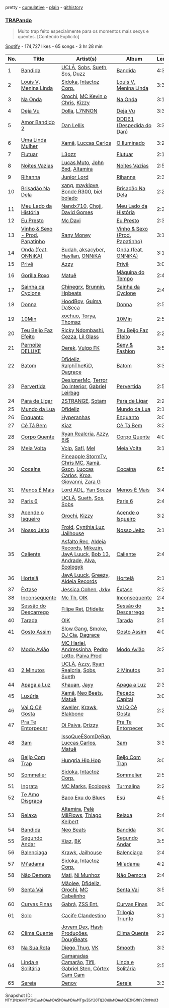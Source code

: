 pretty - [cumulative](/playlists/cumulative/37i9dQZF1DX6PsvyweoPP8.md) - [plain](/playlists/plain/37i9dQZF1DX6PsvyweoPP8) - [githistory](https://github.githistory.xyz/mackorone/spotify-playlist-archive/blob/main/playlists/plain/37i9dQZF1DX6PsvyweoPP8)

### [TRAPando](https://open.spotify.com/playlist/37i9dQZF1DX6PsvyweoPP8)

> Muito trap feito especialmente para os momentos mais sexys e quentes\. \[Conteúdo Explícito\]

[Spotify](https://open.spotify.com/user/spotify) - 174,727 likes - 65 songs - 3 hr 28 min

| No. | Title | Artist(s) | Album | Length |
|---|---|---|---|---|
| 1 | [Bandida](https://open.spotify.com/track/4S5PgR1MoE3nnVJHHtm0GL) | [UCLÃ](https://open.spotify.com/artist/4zP89WNloauEX8v8JdZbxP), [Sobs](https://open.spotify.com/artist/0zuan1WYTIhlisigYXsqY9), [Sueth](https://open.spotify.com/artist/4ZyBq7WEL7d2dDH0BkVDPX), [Sos](https://open.spotify.com/artist/01y0qj3pkC0Fw07YLnKsvK), [Duzz](https://open.spotify.com/artist/4oPnjkJcLqOim9KJxvIYMz) | [Bandida](https://open.spotify.com/album/0hMR7bGDhFgCLWbUfN4XPD) | 4:32 |
| 2 | [Louis V, Menina Linda](https://open.spotify.com/track/2jPACjKR21inTnWeo3eHla) | [Sidoka](https://open.spotify.com/artist/7EyzyrMNgqiK8bMrbkOT9l), [Intactoz Corp.](https://open.spotify.com/artist/3uMHwSzAIRTT0pRMihvQJw) | [Louis V, Menina Linda](https://open.spotify.com/album/60NnC6VY4C2LehfrT5xFCQ) | 3:35 |
| 3 | [Na Onda](https://open.spotify.com/track/0yNT55PxVoLMHb75JaF2s0) | [Orochi](https://open.spotify.com/artist/3rfM2cGqF6DB0kUyytMkXx), [MC Kevin o Chris](https://open.spotify.com/artist/2UMj7NCbuqy1yUZmiSYGjJ), [Kizzy](https://open.spotify.com/artist/2NMYOlZHIEsSq7pp5jBjic) | [Na Onda](https://open.spotify.com/album/3Vj7xdxkZg832MNCRvongO) | 3:19 |
| 4 | [Deja Vu](https://open.spotify.com/track/5zdbfjCVtrAUwWeNFsE54s) | [Dolla](https://open.spotify.com/artist/1lzCig630ASEZm9vI4COE3), [L7NNON](https://open.spotify.com/artist/0JjPiLQNgAFaEkwoy56B1C) | [Deja Vu](https://open.spotify.com/album/1ZajUXNUXJDN3mhfheC2WB) | 3:33 |
| 5 | [Amor Bandido 2](https://open.spotify.com/track/68oLX8URC7McGqhuZZej6q) | [Dan Lellis](https://open.spotify.com/artist/7Jp5Nw7cNZTkwFgJX06Cqk) | [DDD61 \(Despedida do Dan\)](https://open.spotify.com/album/5WQEMD9nJazCJ7xEUAhtv5) | 3:35 |
| 6 | [Uma Linda Mulher](https://open.spotify.com/track/1XqWGzOdE6Q6FgFwAg0t9R) | [Xamã](https://open.spotify.com/artist/5YwzDz4RJfTiMHS4tdR5Lf), [Luccas Carlos](https://open.spotify.com/artist/5WFFFHVqeVk5tLuYh2KjQy) | [O Iluminado](https://open.spotify.com/album/0e2bs8KEArBtFeMYoqBYKP) | 3:28 |
| 7 | [Flutuar](https://open.spotify.com/track/53vCPvYsEtpvtVYKwuBetB) | [L3ozz](https://open.spotify.com/artist/2re8PPjIT5xydo7CAYQb02) | [Flutuar](https://open.spotify.com/album/1wzPVlNkLaSd2BHYCShNlv) | 2:12 |
| 8 | [Noites Vazias](https://open.spotify.com/track/28LPxCIwkGVzeiSco3wjQc) | [Lucas Muto](https://open.spotify.com/artist/56T4EzWjDqignFu9eBdKT4), [John Bxd](https://open.spotify.com/artist/5PvvzrZ16XGd0VoU2FvUR8), [Altamira](https://open.spotify.com/artist/12xPPAGu03vdZR3AmWNIxZ) | [Noites Vazias](https://open.spotify.com/album/3Xv9VjZlAp9tS1Rr0WQKwG) | 2:52 |
| 9 | [Rihanna](https://open.spotify.com/track/2OmSPqvPsPK5m5X6UByh5S) | [Junior Lord](https://open.spotify.com/artist/6rFkZxhheU9l1nODgZm4SP) | [Rihanna](https://open.spotify.com/album/6DoJq2RqQevgGMkpAFuPtw) | 2:39 |
| 10 | [Brisadão Na Dela](https://open.spotify.com/track/0lfiCykYr1kvnZyZxGN0rB) | [xang](https://open.spotify.com/artist/4naDHvC9oln9sz6Rwfvory), [mayklove](https://open.spotify.com/artist/3ViPtN67C4po5HoqLgJy9m), [Bonde R300](https://open.spotify.com/artist/5rhznZjKfSxtKVqB0JZtpC), [biel bolado](https://open.spotify.com/artist/2uzMoXMqmluquh8zgtzcte) | [Brisadão Na Dela](https://open.spotify.com/album/2oEoPgjc0CfTcwtoJgS18N) | 2:24 |
| 11 | [Meu Lado da História](https://open.spotify.com/track/08LiZsFrLkWYtd20jeqWLh) | [Nandx710](https://open.spotify.com/artist/6Kk3DH8cxWFrTq9ajqck22), [Choji](https://open.spotify.com/artist/2gx1zKYcIAUboisufcHkjB), [David Gomes](https://open.spotify.com/artist/16hlg6k7mG0fnOOWxVBmuV) | [Meu Lado da História](https://open.spotify.com/album/5mWCIurXAUfxn3e0K9WX4T) | 2:31 |
| 12 | [Eu Presto](https://open.spotify.com/track/2yyG2gtYGsRbkH6BN816ep) | [Mc Davi](https://open.spotify.com/artist/1cYhx7ZOhYoVmnDPb9KMwo) | [Eu Presto](https://open.spotify.com/album/0NQrQxJXvtaL7goJG29Z3I) | 2:32 |
| 13 | [Vinho & Sexo \- Prod\. Papatinho](https://open.spotify.com/track/0Lou5GSyISEjhtmbCgKGVI) | [Rany Money](https://open.spotify.com/artist/44P449nprZUercBnuts1o0) | [Vinho & Sexo \(Prod\. Papatinho\)](https://open.spotify.com/album/0ruRPIoTVV03Iaj3qxiaTs) | 3:16 |
| 14 | [Onda \(feat\. ONNiKA\)](https://open.spotify.com/track/07Vl5YpY7TKQZj5lyRTffv) | [Budah](https://open.spotify.com/artist/08zSkHjCY3ypH4gdBVHWgO), [aksacyber](https://open.spotify.com/artist/6ZuEUOMlg4hIf2zxKlaBHp), [Hayllan](https://open.spotify.com/artist/2yhEwEWqj6fNjUPh4h1YA3), [ONNiKA](https://open.spotify.com/artist/7h2qMFZKbjifWLpMhsQ988) | [Onda \(feat\. ONNiKA\)](https://open.spotify.com/album/2H1CglzsIVwjDxGxkkmH2j) | 3:18 |
| 15 | [Privê](https://open.spotify.com/track/6LfJUcB0FC4Oocufnfz3Ce) | [Azzy](https://open.spotify.com/artist/1uf8uSErmKc3JVtmjVBZ83) | [Privê](https://open.spotify.com/album/17EHgYliwwIYmr9XtsigrO) | 3:06 |
| 16 | [Gorilla Roxo](https://open.spotify.com/track/0bV0LtjtZH76gD0ujPYS3n) | [Matuê](https://open.spotify.com/artist/5nP8x4uEFjAAmDzwOEc9b8) | [Máquina do Tempo](https://open.spotify.com/album/6ehm0SMBBoSxH8oSrFXre6) | 2:45 |
| 17 | [Sainha da Cyclone](https://open.spotify.com/track/0xa752Vw66MVIEz7AzfzUQ) | [Chinegrx](https://open.spotify.com/artist/7muINs5szM4GmeutBgu3ec), [Brunnin](https://open.spotify.com/artist/7sOl1POwSHsoZ2ezDJIapz), [Hpbeats](https://open.spotify.com/artist/4R26sDu3fyRuZVcnjTA5lj) | [Sainha da Cyclone](https://open.spotify.com/album/0FKsqgos6juV7KVz03kaJD) | 2:45 |
| 18 | [Donna](https://open.spotify.com/track/067KY7gyzPgB2dEOhqlqhT) | [HoodBoy](https://open.spotify.com/artist/0ENK73asIFACBdANsrvSoG), [Guima](https://open.spotify.com/artist/1izfQ33KYdX2ObYH1vq1v1), [DaSeca](https://open.spotify.com/artist/0PkEzIQnkKxgZYzXNoY8aJ) | [Donna](https://open.spotify.com/album/4DrdUrDSHBVUIYPQdfI69r) | 2:55 |
| 19 | [10Min](https://open.spotify.com/track/4o7Eankd4tED31C2Bkw3U3) | [xochuo](https://open.spotify.com/artist/7uDHqQfRR5spZgZWfj286P), [Torya](https://open.spotify.com/artist/1WWepZwmNRqvNIOpLyX8dh), [Thomaz](https://open.spotify.com/artist/2Y9JJi5tsqEFAzr1NY9Mag) | [10Min](https://open.spotify.com/album/3kqgJR1MqCuziuY65f5XaK) | 2:52 |
| 20 | [Teu Beijo Faz Efeito](https://open.spotify.com/track/6kDnUJfnW2JVAAIA8ASxLB) | [Ricky Ndombashi](https://open.spotify.com/artist/6gevwu0s8NHgdG6HAExvqK), [Cezza](https://open.spotify.com/artist/5rLw6pCcoJyli9ZYnDFwrV), [Lil Glass](https://open.spotify.com/artist/3YE9TNf4ehxAyZtDvPPNkq) | [Teu Beijo Faz Efeito](https://open.spotify.com/album/4MOiXIywL49JhXT8m4gS3m) | 2:29 |
| 21 | [Pernoite DELUXE](https://open.spotify.com/track/7ExR6Maj8uVDweUSsugl6W) | [Derek](https://open.spotify.com/artist/4Y0VwRwAOyJutxoVpPX4td), [Vulgo FK](https://open.spotify.com/artist/27azwwkxutWL1BWMkgNIh0) | [Sexy & Fashion](https://open.spotify.com/album/4br1MOVgeeqLb8nHB5lEWx) | 3:52 |
| 22 | [Batom](https://open.spotify.com/track/5X1p2CarWqiYsur43hpKMD) | [Dfideliz](https://open.spotify.com/artist/0oNOkdVXXFaWC9tPb7Ol10), [RalphTheKiD](https://open.spotify.com/artist/6Hmszyqw2GWY3X0yt0k1lw), [Dagrace](https://open.spotify.com/artist/5RWAfDPfPQklvfe40tNxWT) | [Batom](https://open.spotify.com/album/56Zhvpb2xP2PxRuXqYz0DM) | 3:31 |
| 23 | [Pervertida](https://open.spotify.com/track/5BfFijhUUufXUyfvP9OtQE) | [DesignerMc](https://open.spotify.com/artist/4hgyxYDSZ234e28nT43EpS), [Terror Do Interior](https://open.spotify.com/artist/42E1ypQ3sN3ISf3jLMeRNa), [Gabriel Leirbag](https://open.spotify.com/artist/0KsRbcSfHG0e5z37j1wIkH) | [Pervertida](https://open.spotify.com/album/6eK4VeU04wlvGpm141ds3C) | 2:54 |
| 24 | [Para de Ligar](https://open.spotify.com/track/0sagsQum16aTT2BF0DAE5z) | [2STRANGE](https://open.spotify.com/artist/7mnsTGmApJRfHFs1ymmBIi), [Sotam](https://open.spotify.com/artist/0xKbHuoAoxvPu5uGax4d9l) | [Para de Ligar](https://open.spotify.com/album/4scHAn2nTmSt9B6FobwiHQ) | 2:20 |
| 25 | [Mundo da Lua](https://open.spotify.com/track/19LPmQKg4LKTla6L9PJQZ4) | [Dfideliz](https://open.spotify.com/artist/0oNOkdVXXFaWC9tPb7Ol10) | [Mundo da Lua](https://open.spotify.com/album/4ior3XRih7w1vUSIgXuJfa) | 2:14 |
| 26 | [Enquanto](https://open.spotify.com/track/2utvil6oMSQHMfX3Z6eEED) | [Hyperanhas](https://open.spotify.com/artist/7oNGVWHSEpvIGJpNDtgudz) | [Enquanto](https://open.spotify.com/album/2WhQ5e5IxfkUSEWCIjZz2w) | 3:03 |
| 27 | [Cê Tá Bem](https://open.spotify.com/track/0LdNETSAKTnzZ64JoOSMiv) | [Kiaz](https://open.spotify.com/artist/6Ae0wz09vBFYZXJ2bJAKUl) | [Cê Tá Bem](https://open.spotify.com/album/6I7wRp9Ic9oVpYNvRIS4A8) | 3:20 |
| 28 | [Corpo Quente](https://open.spotify.com/track/6RRVJ39Nu1GfiWhxBvixMg) | [Ryan Realcria](https://open.spotify.com/artist/24km46riM1Ch9H1eNDQcuX), [Azzy](https://open.spotify.com/artist/1uf8uSErmKc3JVtmjVBZ83), [Bi$](https://open.spotify.com/artist/3PLe9jQKKCodC1Q6kB5MdA) | [Corpo Quente](https://open.spotify.com/album/5kRUXL80sJ8ToO1YqbruoN) | 4:00 |
| 29 | [Meia Volta](https://open.spotify.com/track/64HflZuvYHg5rYzVmSbjGu) | [Volp](https://open.spotify.com/artist/6fFgNVTo4bxMf2eswaar7Z), [Safí](https://open.spotify.com/artist/1LcbV2SKedrIQ9SNxm0Ww0), [Mel](https://open.spotify.com/artist/5a5NeXda5Km8VQLSJQIa94) | [Meia Volta](https://open.spotify.com/album/0RNzuKlwKrZvU7xwPgEgGP) | 3:14 |
| 30 | [Cocaína](https://open.spotify.com/track/64idia5DEqsgb4z1sSP68t) | [Pineapple StormTv](https://open.spotify.com/artist/09U6hmCerKcIJrixubiBjm), [Chris MC](https://open.spotify.com/artist/0obu7Om4zu9ahul5DI4JtY), [Xamã](https://open.spotify.com/artist/5YwzDz4RJfTiMHS4tdR5Lf), [Gson](https://open.spotify.com/artist/3ZX3GNavFr3n4huFSye5yH), [Luccas Carlos](https://open.spotify.com/artist/5WFFFHVqeVk5tLuYh2KjQy), [Kroa](https://open.spotify.com/artist/2cBkZING16JqKkEN7KEDBC), [Giovanni](https://open.spotify.com/artist/5Arftegd4g73yPkaSZQExk), [Zara G](https://open.spotify.com/artist/5nlVs8rU4GxZczm2pk4EPX) | [Cocaína](https://open.spotify.com/album/5PcDvKKs4rbvbZIupawNon) | 6:51 |
| 31 | [Menos É Mais](https://open.spotify.com/track/4M7zzV98xk9sUlzHWJU2gx) | [Lord ADL](https://open.spotify.com/artist/7phpDFUX97M0DTGIcjXKRk), [Yan Souza](https://open.spotify.com/artist/6qmaWTwrHG2WnGKHEyXv2j) | [Menos É Mais](https://open.spotify.com/album/3syOdBgrqsVkFfeixLus7X) | 3:46 |
| 32 | [Paris 6](https://open.spotify.com/track/6YNF9sgteqvAVzglcs0p9k) | [UCLÃ](https://open.spotify.com/artist/4zP89WNloauEX8v8JdZbxP), [Sueth](https://open.spotify.com/artist/4ZyBq7WEL7d2dDH0BkVDPX), [Sos](https://open.spotify.com/artist/01y0qj3pkC0Fw07YLnKsvK), [Sobs](https://open.spotify.com/artist/0zuan1WYTIhlisigYXsqY9) | [Paris 6](https://open.spotify.com/album/7n0UUHLeBKoP2z4Mfn9iPy) | 2:48 |
| 33 | [Acende o Isqueiro](https://open.spotify.com/track/1DdEU9f7uXklMx6Dm0Mdwq) | [Orochi](https://open.spotify.com/artist/3rfM2cGqF6DB0kUyytMkXx), [Kizzy](https://open.spotify.com/artist/2NMYOlZHIEsSq7pp5jBjic) | [Acende o Isqueiro](https://open.spotify.com/album/141vLpxhW08k1udBJoTW1r) | 3:27 |
| 34 | [Nosso Jeito](https://open.spotify.com/track/0JHcoeYllu3QHCtuCUrqYf) | [Froid](https://open.spotify.com/artist/45Yz90pqjzEdJzpEQg1eII), [Cynthia Luz](https://open.spotify.com/artist/0QHGCPmM4UgeNvrNPntSlu), [Jailhouse](https://open.spotify.com/artist/6QuV7w29AgBJFHxKVzRyJY) | [Nosso Jeito](https://open.spotify.com/album/5HczXa5wbSx9VZ21cORK7B) | 3:10 |
| 35 | [Caliente](https://open.spotify.com/track/3YQmqTYphzRVoqsQaJxNWF) | [Asfalto Rec](https://open.spotify.com/artist/0QGicFlDrqHZqBIVSjWWMv), [Aldeia Records](https://open.spotify.com/artist/5q9yc7RScObCN016xvstXM), [Mikezin](https://open.spotify.com/artist/4LnQWC7U1XWXpcgoZN3D3Q), [JayA Luuck](https://open.spotify.com/artist/4oxFgud0qa3A1tE6JFpFVp), [Bob 13](https://open.spotify.com/artist/6KZj3mJW8xolUJiN4iylz9), [Andrade](https://open.spotify.com/artist/2R5AqLTQob9ojaJVg26TDQ), [Alva](https://open.spotify.com/artist/3h5yiq2bi79gyIVwgAWR9n), [Ecologyk](https://open.spotify.com/artist/1mohmQWtxDNZcBGkfxG4eW) | [Caliente](https://open.spotify.com/album/471NgpzD2kDXp1azqDOO4t) | 2:48 |
| 36 | [Hortelã](https://open.spotify.com/track/5sC9NS6j4aLaFN26zCHXHe) | [JayA Luuck](https://open.spotify.com/artist/4oxFgud0qa3A1tE6JFpFVp), [Greezy](https://open.spotify.com/artist/3exY81LSlWqpL03GFPTEgB), [Aldeia Records](https://open.spotify.com/artist/5q9yc7RScObCN016xvstXM) | [Hortelã](https://open.spotify.com/album/5oMHrDU6zuS6tHL4h5FMfg) | 2:17 |
| 37 | [Êxtase](https://open.spotify.com/track/0Y2AIey9vc10pW3chF299p) | [Jessica Cohen](https://open.spotify.com/artist/4SCIsnmp2qakseMlpuVz3S), [Jxkv](https://open.spotify.com/artist/1AHZJJ0sL4G0KotB0owI28) | [Êxtase](https://open.spotify.com/album/4fvPRFq9LALC8QMx0nDb0i) | 3:26 |
| 38 | [Inconsequente](https://open.spotify.com/track/5wePK1v0EAsDrlI1jBS1hV) | [Mc Th](https://open.spotify.com/artist/0bg3fNpRQgZTCAg3Bseyly), [OIK](https://open.spotify.com/artist/1B5n6jsxvFldc6Nq8Wx8VJ) | [Inconsequente](https://open.spotify.com/album/0XNBDXvoiQ6iWc0IYgwCB8) | 2:41 |
| 39 | [Sessão do Descarrego](https://open.spotify.com/track/6eK68flOp1XqQtbWohsdNE) | [Filipe Ret](https://open.spotify.com/artist/7gJN8W0589FisSYJS17K54), [Dfideliz](https://open.spotify.com/artist/0oNOkdVXXFaWC9tPb7Ol10) | [Sessão do Descarrego](https://open.spotify.com/album/42gDhvs8gmBfr0NUZoqq3v) | 3:55 |
| 40 | [Tarada](https://open.spotify.com/track/069FbewhflCkFycPuYqdro) | [OIK](https://open.spotify.com/artist/1B5n6jsxvFldc6Nq8Wx8VJ) | [Tarada](https://open.spotify.com/album/6KisRJbpu7iVwCPVTsWKyX) | 2:50 |
| 41 | [Gosto Assim](https://open.spotify.com/track/4ft5KUZ96NspZXyHYXPJcQ) | [Slow Gang](https://open.spotify.com/artist/7yeB6oM65lMbOBhPsu5fzq), [Smoke](https://open.spotify.com/artist/4JOLUHjQd1JHJw5CASQg24), [DJ Cia](https://open.spotify.com/artist/4ADw50fLamm1eoQBm65lHL), [Dagrace](https://open.spotify.com/artist/5RWAfDPfPQklvfe40tNxWT) | [Gosto Assim](https://open.spotify.com/album/7H2qYE1xVlUT7lHCyA23NK) | 4:08 |
| 42 | [Modo Avião](https://open.spotify.com/track/3SsWKfFrXaJrjjeAQOx3fh) | [MC Hariel](https://open.spotify.com/artist/0pcoadNMmvrUyab1RxWBoV), [Andressinha](https://open.spotify.com/artist/5BkfMMgLbEy1WzYk2gH8Al), [Pedro Lotto](https://open.spotify.com/artist/23ot0eI6ByBW6LrlBfr2bm), [Paiva Prod](https://open.spotify.com/artist/1T0F05F7TEo6QYr4vtGJdb) | [Modo Avião](https://open.spotify.com/album/7MANQD4bh3z3ta7iRqU5CK) | 3:20 |
| 43 | [2 Minutos](https://open.spotify.com/track/3bZZd8qlz5WhRkxXfKxsw2) | [UCLÃ](https://open.spotify.com/artist/4zP89WNloauEX8v8JdZbxP), [Azzy](https://open.spotify.com/artist/1uf8uSErmKc3JVtmjVBZ83), [Ryan Realcria](https://open.spotify.com/artist/24km46riM1Ch9H1eNDQcuX), [Sobs](https://open.spotify.com/artist/0zuan1WYTIhlisigYXsqY9), [Sueth](https://open.spotify.com/artist/4ZyBq7WEL7d2dDH0BkVDPX) | [2 Minutos](https://open.spotify.com/album/5DPRUTrk79KG5HMKmsl6XQ) | 3:35 |
| 44 | [Apaga a Luz](https://open.spotify.com/track/7kvIWyx7Jun0uEzTtQlLPj) | [Khauan](https://open.spotify.com/artist/7nbtGMD04rSRQSFwTZrPfx), [Jayy](https://open.spotify.com/artist/2YXlo4oLmS4JhncjEDHNdc) | [Apaga a Luz](https://open.spotify.com/album/2bx5mPk3d2GT4QzaiB9Cg0) | 2:34 |
| 45 | [Luxúria](https://open.spotify.com/track/5kuUOpHZlZjL8b7HXkxRsm) | [Xamã](https://open.spotify.com/artist/5YwzDz4RJfTiMHS4tdR5Lf), [Neo Beats](https://open.spotify.com/artist/6PERJZF7wohA034PAxDK0b), [Matuê](https://open.spotify.com/artist/5nP8x4uEFjAAmDzwOEc9b8) | [Pecado Capital](https://open.spotify.com/album/285LCOhTbxMYMSR5VOE2r3) | 3:05 |
| 46 | [Vai Q Cê Gosta](https://open.spotify.com/track/4FHHQROCezycCRq3fLPiLH) | [Kweller](https://open.spotify.com/artist/4W4NkfM4A1sX2S2bfYlV07), [Krawk](https://open.spotify.com/artist/7a99I3BHPvsv4aBVNqb4g4), [Blakbone](https://open.spotify.com/artist/5pmOKG8qbFf3zvOXiRiN1L) | [Vai Q Cê Gosta](https://open.spotify.com/album/2ZoyH1PRf8CiVoBFH0mitA) | 2:20 |
| 47 | [Pra Te Entorpecer](https://open.spotify.com/track/2JkWVfcXCXJ0uVUd7XPKHN) | [Di Paiva](https://open.spotify.com/artist/6VgzwK3rGqvD6bkug6XYk6), [Drizzy](https://open.spotify.com/artist/4GdVnTiuhvPVYdrPOLB7b1) | [Pra Te Entorpecer](https://open.spotify.com/album/0HKdaBbwcs9eWXg1KCppSp) | 3:06 |
| 48 | [3am](https://open.spotify.com/track/74ApTVJtZx6Eq2YI7FwRYA) | [IssoQueÉSomDeRap](https://open.spotify.com/artist/43DrL9cHm49HEwg85idE2c), [Luccas Carlos](https://open.spotify.com/artist/5WFFFHVqeVk5tLuYh2KjQy), [Matuê](https://open.spotify.com/artist/5nP8x4uEFjAAmDzwOEc9b8) | [3am](https://open.spotify.com/album/4rNZcmAi0bjWSTKqRMjIXn) | 3:32 |
| 49 | [Beijo Com Trap](https://open.spotify.com/track/37LmF3FHmdMQErxJJUQaSd) | [Hungria Hip Hop](https://open.spotify.com/artist/0vLuOi2k62sHujIfplInlK) | [Beijo Com Trap](https://open.spotify.com/album/5xR5eyS25Z6QnpHx05anGs) | 3:07 |
| 50 | [Sommelier](https://open.spotify.com/track/3HOlhweyZyyD8QSTZjI63I) | [Sidoka](https://open.spotify.com/artist/7EyzyrMNgqiK8bMrbkOT9l), [Intactoz Corp.](https://open.spotify.com/artist/3uMHwSzAIRTT0pRMihvQJw) | [Sommelier](https://open.spotify.com/album/3O8I6X87Nn2Yb04kqFuiyX) | 2:54 |
| 51 | [Ingrata](https://open.spotify.com/track/1BBbpZML2z4hifuhnRFMFh) | [MC Marks](https://open.spotify.com/artist/04QHNiih9ZesPvals6II1h), [Ecologyk](https://open.spotify.com/artist/1mohmQWtxDNZcBGkfxG4eW) | [Turmalina](https://open.spotify.com/album/0CftZS5wl7MH0WZqG8ChR5) | 2:20 |
| 52 | [Te Amo Disgraça](https://open.spotify.com/track/5B4611SCn4puXahrf7rqkj) | [Baco Exu do Blues](https://open.spotify.com/artist/78nr1pVnDR7qZH6QbVMYZf) | [Esú](https://open.spotify.com/album/11KgjDEaT1YjNUphDDTOzc) | 4:50 |
| 53 | [Relaxa](https://open.spotify.com/track/6vVqy8Tn3l2yJqBgPU5g3D) | [Altamira](https://open.spotify.com/artist/12xPPAGu03vdZR3AmWNIxZ), [Pelé MilFlows](https://open.spotify.com/artist/4WbHbolEKZIhnkO2xv2Lm0), [Thiago Kelbert](https://open.spotify.com/artist/22kCWlXVaiBMYozPgHQhZM) | [Relaxa](https://open.spotify.com/album/726od9RXgGCfcR6KOHGIqz) | 2:40 |
| 54 | [Bandida](https://open.spotify.com/track/769RG4z159DPXlwi45fiU8) | [Neo Beats](https://open.spotify.com/artist/6PERJZF7wohA034PAxDK0b) | [Bandida](https://open.spotify.com/album/6kcTiqYuS41Aplz6aXddcd) | 3:05 |
| 55 | [Segundo Andar](https://open.spotify.com/track/7rwW1Si2yr1dlLj6G2eDnU) | [Kiaz](https://open.spotify.com/artist/6Ae0wz09vBFYZXJ2bJAKUl), [BK](https://open.spotify.com/artist/1YOVBTvznjiDvtAj4ExHeo) | [Segundo Andar](https://open.spotify.com/album/0j60tsSAY0XUmuYuESyFoL) | 3:54 |
| 56 | [Balenciaga](https://open.spotify.com/track/44pxIel1S788sDSV1nNr8H) | [Krawk](https://open.spotify.com/artist/7a99I3BHPvsv4aBVNqb4g4), [Jailhouse](https://open.spotify.com/artist/6QuV7w29AgBJFHxKVzRyJY) | [Balenciaga](https://open.spotify.com/album/1zyn9LMk3IWuNk108dZ3vg) | 2:48 |
| 57 | [Mi'adama](https://open.spotify.com/track/25lPu9fWNvR56IJgdfXbaj) | [Sidoka](https://open.spotify.com/artist/7EyzyrMNgqiK8bMrbkOT9l), [Intactoz Corp.](https://open.spotify.com/artist/3uMHwSzAIRTT0pRMihvQJw) | [Mi'adama](https://open.spotify.com/album/6rLYoxAMOBuBiImTEJtzUM) | 4:28 |
| 58 | [Não Demora](https://open.spotify.com/track/2upeA1eDVdtH4t7zUdGULn) | [Mati](https://open.spotify.com/artist/6q4OTLGMcroTVXFFKSkzzC), [Ni Munhoz](https://open.spotify.com/artist/3e0wWnjJSczRhvjFKT7kQZ) | [Não Demora](https://open.spotify.com/album/0NtFR23BCN7A9jCfbaj54z) | 2:46 |
| 59 | [Senta Vai](https://open.spotify.com/track/6KbcU0uIDHFnOSMIO5mPiG) | [Mãolee](https://open.spotify.com/artist/72aE07MxpePfCELo4vGZcK), [Dfideliz](https://open.spotify.com/artist/0oNOkdVXXFaWC9tPb7Ol10), [Orochi](https://open.spotify.com/artist/3rfM2cGqF6DB0kUyytMkXx), [MC Cabelinho](https://open.spotify.com/artist/1WQBwwssN6r8DSjUlkyUGW) | [Senta Vai](https://open.spotify.com/album/3yEmk5V2FdYSMqv37eeCLV) | 3:57 |
| 60 | [Curvas Finas](https://open.spotify.com/track/6yQ58h9qNLLjWfGEFLLd0Q) | [Gabrá](https://open.spotify.com/artist/5wfYCqurlk6LzsqINa2Gy3), [ZSS Ent.](https://open.spotify.com/artist/1L7rw4mLVQFgIkknFHkk47) | [Curvas Finas](https://open.spotify.com/album/2eGCZcCXGf1yLSEpddlgnh) | 3:04 |
| 61 | [Solo](https://open.spotify.com/track/1ZfUzmhmyxfRCEweqgInsx) | [Cacife Clandestino](https://open.spotify.com/artist/2RKcy8YT2w2QYn0D7TjiIi) | [Trilogia Triunfo](https://open.spotify.com/album/3Jnl5a8gRGO8omxruOlqmY) | 3:16 |
| 62 | [Clima Quente](https://open.spotify.com/track/6pdoVDeAMcYS9l6dOLoAVU) | [Jovem Dex](https://open.spotify.com/artist/0OLpdla9YvZOtlPnQkXScl), [Hash Produções](https://open.spotify.com/artist/4BZ0ACrHCLropCpHJypPvV), [DougBeats](https://open.spotify.com/artist/3HyxA4BGfaxNsT9aFf9D5w) | [Clima Quente](https://open.spotify.com/album/2ve4uESRZTGH9kZE9Vage4) | 2:21 |
| 63 | [Na Sua Rota](https://open.spotify.com/track/2ru53XgZV761mqXaBwSk5Y) | [Diego Thug](https://open.spotify.com/artist/4XJyjyOJnsvtZEi5isgKSw), [VK](https://open.spotify.com/artist/00fzfkVD3y9sfUfdaYDAGf) | [Smooth](https://open.spotify.com/album/4Tp411Bh9vDjXlJRHsSpLD) | 3:32 |
| 64 | [Linda e Solitária](https://open.spotify.com/track/4GzKyE021uEcLuklCSUzEA) | [Camaradas Camarão](https://open.spotify.com/artist/5tDe323KtgqFfze1MzLR7z), [Tifli](https://open.spotify.com/artist/0ldh1JBzb2SEDjaqFP5Y8h), [Gabriel Sten](https://open.spotify.com/artist/5voSO4poDCRjQzKgMuCTWM), [Córtex Cam Cam](https://open.spotify.com/artist/7wqJ4b9MuDGAIVQjzAsiIe) | [Linda e Solitária](https://open.spotify.com/album/2C32Ywnk9I74RFHPKSK6z1) | 2:50 |
| 65 | [Sereia](https://open.spotify.com/track/2SNYcKYSuKoQLvdLPvWJgQ) | [Denov](https://open.spotify.com/artist/2SlZVZE3TXpp604Gh8t0ZW) | [Sereia](https://open.spotify.com/album/1xm2lmJXFM3DPiOOqJYozn) | 3:36 |

Snapshot ID: `MTY1MzAxNTY2MCwwMDAwMDA5MDAwMDAwMTgwZGY2OTQ2OWUwMDAwMDE3MGM0Y2RmMmU3`
